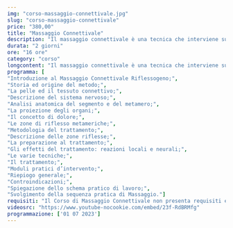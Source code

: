 ```yaml
---
img: "corso-massaggio-connettivale.jpg"
slug: "corso-massaggio-connettivale"
price: "380,00"
title: "Massaggio Connettivale"
description: "Il massaggio connettivale è una tecnica che interviene sugli strati profondi dei tessuti muscolari, dove si accumulano le tossine a causa della pressione e dello stress a cui il nostro corpo è esposto quotidianamente. Questa tecnica permette di sciogliere la tensione e di rilassare i muscoli infiammati, favorendo il rilascio di tossine e una migliore circolazione di ossigeno e sangue nel sistema. Ma non solo. Il massaggio connettivale prende il nome dal sistema connettivo, ovvero il sistema che collega, sostiene e nutre i tessuti dei vari organi del nostro corpo. Agendo su questo sistema, il massaggio connettivale ha un’azione riflessa, che parte dagli strati profondi della pelle e raggiunge un muscolo o un organo in difficoltà. In questo senso, il massaggio connettivale può essere definito anche “riflessogeno”. I benefici del massaggio connettivale sono numerosi: oltre al rilassamento della muscolatura, che favorisce la rigenerazione del nostro organismo, il massaggio connettivale migliora la circolazione sanguigna e linfatica, con effetti positivi su tutto il corpo. Tra questi effetti, possiamo citare la riduzione di tensioni muscolari, crampi e contratture, il rafforzamento del sistema immunitario, l’ossigenazione dei tessuti e quindi un maggiore apporto di elementi nutritivi al nostro organismo, e una sensazione di benessere che ci aiuta a stare meglio con noi stessi e con gli altri."
durata: "2 giorni"
ore: "16 ore"
category: "corso"
longcontent: "Il massaggio connettivale è una tecnica che interviene sugli strati profondi dei tessuti muscolari, dove si accumulano le tossine a causa della pressione e dello stress a cui il nostro corpo è esposto quotidianamente. Questa tecnica permette di sciogliere la tensione e di rilassare i muscoli infiammati, favorendo il rilascio di tossine e una migliore circolazione di ossigeno e sangue nel sistema. Ma non solo. Il massaggio connettivale prende il nome dal sistema connettivo, ovvero il sistema che collega, sostiene e nutre i tessuti dei vari organi del nostro corpo. Agendo su questo sistema, il massaggio connettivale ha un’azione riflessa, che parte dagli strati profondi della pelle e raggiunge un muscolo o un organo in difficoltà. In questo senso, il massaggio connettivale può essere definito anche “riflessogeno”. I benefici del massaggio connettivale sono numerosi: oltre al rilassamento della muscolatura, che favorisce la rigenerazione del nostro organismo, il massaggio connettivale migliora la circolazione sanguigna e linfatica, con effetti positivi su tutto il corpo. Tra questi effetti, possiamo citare la riduzione di tensioni muscolari, crampi e contratture, il rafforzamento del sistema immunitario, l’ossigenazione dei tessuti e quindi un maggiore apporto di elementi nutritivi al nostro organismo, e una sensazione di benessere che ci aiuta a stare meglio con noi stessi e con gli altri."
programma: [
"Introduzione al Massaggio Connettivale Riflessogeno;",
"Storia ed origine del metodo;",
"La pelle ed il tessuto connettivo;",
"Descrizione del sistema nervoso;",
"Analisi anatomica del segmento e del metamero;",
"La proiezione degli organi;",
"Il concetto di dolore;",
"Le zone di riflesso metameriche;",
"Metodologia del trattamento;",
"Descrizione delle zone riflesse;",
"La preparazione al trattamento;",
"Gli effetti del trattamento: reazioni locali e neurali;",
"Le varie tecniche;",
"Il trattamento;",
"Moduli pratici d’intervento;",
"Riepiogo generale;",
"Controindicazioni;",
"Spiegazione dello schema pratico di lavoro;",
"Svolgimento della sequenza pratica di Massaggio."]
requisiti: "Il Corso di Massaggio Connettivale non presenta requisiti ed è un corso aperto a tutti."
videosrc: "https://www.youtube-nocookie.com/embed/23f-RdBRMfg"
programmazione: ['01 07 2023']  
---
```

